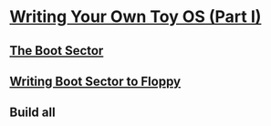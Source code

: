 # [Writing Your Own Toy OS (Part I)](http://www.tldp.org/LDP/LG/issue77/krishnakumar.html)

## [The Boot Sector](boot.s)

## [Writing Boot Sector to Floppy](write.c)

## Build all


